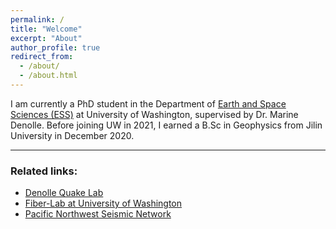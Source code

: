 ```yaml
---
permalink: /
title: "Welcome"
excerpt: "About"
author_profile: true
redirect_from: 
  - /about/
  - /about.html
---
```


I am currently a PhD student in the Department of [Earth and Space Sciences (ESS)](https://ess.washington.edu) at University of Washington, supervised by Dr. Marine Denolle. Before joining UW in 2021, I earned a B.Sc in Geophysics from Jilin University in December 2020.


---
### Related links:
- [Denolle Quake Lab](https://denolle-lab.github.io)
- [Fiber-Lab at University of Washington](https://fiberlab.uw.edu)
- [Pacific Northwest Seismic Network](https://pnsn.org)